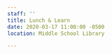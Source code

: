 ```yaml
---
staff: ''
title: Lunch & Learn
date: 2020-03-17 11:00:00 -0500
location: Middle School Library

---
```

